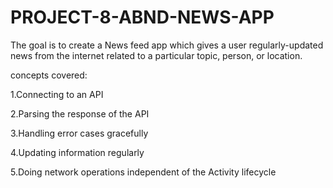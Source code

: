 # PROJECT-8-ABND-NEWS-APP

The goal is to create a News feed app which gives a user regularly-updated news from the internet related to a particular topic, person, or location.

concepts covered:

1.Connecting to an API

2.Parsing the response of the API

3.Handling error cases gracefully

4.Updating information regularly

5.Doing network operations independent of the Activity lifecycle
